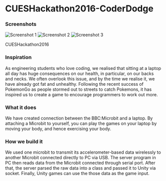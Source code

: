 # CUESHackathon2016-CoderDodge
### Screenshots
![Screenshot 1](Screenshots/screen_1920x1080_2016-10-31_00-10-14.png?raw=true "Screenshot1")
![Screenshot 2](Screenshots/screen_1920x1080_2016-10-31_00-13-03?raw=true "Screenshot2")
![Screenshot 3](Screenshots/screen_1920x1080_2016-10-31_00-14-19?raw=true "Screenshot3")

CUESHackathon2016
### Inspiration
As engineering students who love coding, we realised that sitting at a laptop all day has huge consequences on our health, in particular, on our backs and necks. We often overlook this issue, and by the time we realise it, we have already got fat and unhealthy. Following the recent success of PokemonGo as people stormed out to streets to catch Pokemons, it has inspired us to create a game to encourage programmers to work out more.

### What it does
We have created connection between the BBC:Microbit and a laptop. By attaching a Microbit to yourself, you can play the games on your laptop by moving your body, and hence exercising your body.

### How we build it
We used one microbit to transmit its accelerometer-based data wirelessly to another Microbit connected directly to PC via USB.
The server program in PC then reads data from the Microbit connected through serial port. After that, the server parsed the raw data
into a class and passed it to Unity via socket. Finally, Unity games can use the those data as the game input.
